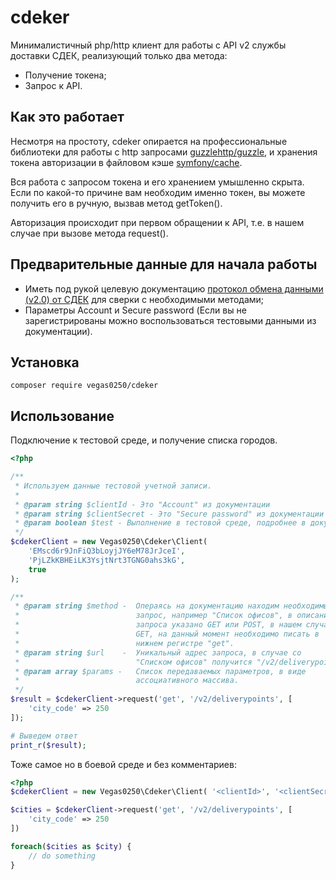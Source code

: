 # cdeker

Минималистичный php/http клиент для работы с API v2 службы доставки СДЕК, реализующий 
только два метода:

* Получение токена;
* Запрос к API.

## Как это работает

Несмотря на простоту, cdeker опирается на профессиональные 
библиотеки для работы с http запросами [guzzlehttp/guzzle](https://github.com/guzzle/guzzle), 
и хранения токена авторизации в файловом кэше [symfony/cache](https://github.com/symfony/cache).

Вся работа с запросом токена и его хранением умышленно скрыта. Если по какой-то причине
вам необходим именно токен, вы можете получить его в ручную, вызвав метод getToken().

Авторизация происходит при первом обращении к API, т.е. в нашем случае при вызове метода request().

## Предварительные данные для начала работы
* Иметь под рукой целевую документацию [протокол обмена данными (v2.0) от СДЕК](https://api-docs.cdek.ru/)
для сверки с необходимыми методами;
* Параметры Account и Secure password (Если вы не зарегистрированы можно воспользоваться тестовыми данными 
из документации).

## Установка
```console
composer require vegas0250/cdeker
```

## Использование

Подключение к тестовой среде, и получение списка городов.

```php
<?php

/**
 * Используем данные тестовой учетной записи.
 * 
 * @param string $clientId - Это "Account" из документации
 * @param string $clientSecret - Это "Secure password" из документации
 * @param boolean $test - Выполнение в тестовой среде, подробнее в документации 
 */
$cdekerClient = new Vegas0250\Cdeker\Client(
    'EMscd6r9JnFiQ3bLoyjJY6eM78JrJceI', 
    'PjLZkKBHEiLK3YsjtNrt3TGNG0ahs3kG', 
    true
);

/**
 * @param string $method -  Операясь на документацию находим необходимый 
 *                          запрос, например "Список офисов", в описании 
 *                          запроса указано GET или POST, в нашем случае 
 *                          GET, на данный момент необходимо писать в 
 *                          нижнем регистре "get".
 * @param string $url    -  Уникальный адрес запроса, в случае со 
 *                          "Списком офисов" получится "/v2/deliverypoints"
 * @param array $params -   Список передаваемых параметров, в виде
 *                          ассоциативного массива. 
 */
$result = $cdekerClient->request('get', '/v2/deliverypoints', [
    'city_code' => 250
]);

# Выведем ответ
print_r($result);
```

Тоже самое но в боевой среде и без комментариев:

```php
<?php
$cdekerClient = new Vegas0250\Cdeker\Client( '<clientId>', '<clientSecret>');

$cities = $cdekerClient->request('get', '/v2/deliverypoints', [
    'city_code' => 250
])

foreach($cities as $city) {
    // do something
}
```